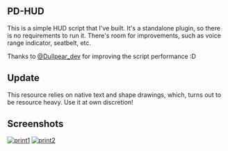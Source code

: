 ## PD-HUD

This is a simple HUD script that I've built. It's a standalone plugin, so there is no requirements to run it.
There's room for improvements, such as voice range indicator, seatbelt, etc.

Thanks to [@Dullpear_dev](https://forum.fivem.net/u/Dullpear_dev) for improving the script performance :D

## Update

This resource relies on native text and shape drawings, which, turns out to be resource heavy. Use it at own discretion!

## Screenshots

[![print1](https://imgur.com/MX17Y4y.png)](https://imgur.com/MX17Y4y.png)
[![print2](https://imgur.com/r2hwjjC.png)](https://imgur.com/r2hwjjC.png)
